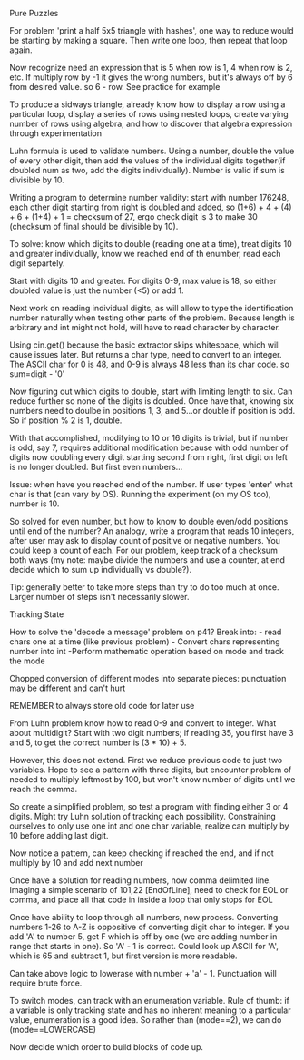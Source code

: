 Pure Puzzles

For problem 'print a half 5x5 triangle with hashes', one way to reduce would be starting by making a square. Then write one loop, then repeat that loop again.

Now recognize need an expression that is 5 when row is 1, 4 when row is 2, etc. If multiply row by -1 it gives the wrong numbers, but it's always off by 6 from desired value. so 6 - row. See practice for example

To produce a sidways triangle, already know how to display a row using a particular loop, display a series of rows using nested loops, create varying number of rows using algebra, and how to discover that algebra expression through experimentation

Luhn formula is used to validate numbers. Using a number, double the value of every other digit, then add the values of the individual digits together(if doubled num as two, add the digits individually). Number is valid if sum is divisible by 10.

Writing a program to determine number validity: start with number 176248, each other digit starting from right is doubled and added, so (1+6) + 4 + (4) + 6 + (1+4) + 1 = checksum of 27, ergo check digit is 3 to make 30 (checksum of final should be divisible by 10).

To solve: know which digits to double (reading one at a time), treat digits 10 and greater individually, know we reached end of th enumber, read each digit separtely.

Start with digits 10 and greater. For digits 0-9, max value is 18, so either doubled value is just the number (<5) or add 1.

Next work on reading individual digits, as will allow to type the identification number naturally when testing other parts of the problem. Because length is arbitrary and int might not hold, will have to read character by character.

Using cin.get() because the basic extractor skips whitespace, which will cause issues later. But returns a char type, need to convert to an integer. The ASCII char for 0 is 48, and 0-9 is always 48 less than its char code. so sum=digit - '0'

Now figuring out which digits to double, start with limiting length to six. Can reduce further so none of the digits is doubled. Once have that, knowing six numbers need to doulbe in positions 1, 3, and 5...or double if position is odd. So if position % 2 is 1, double.

With that accomplished, modifying to 10 or 16 digits is trivial, but if number is odd, say 7, requires additional modification because with odd number of digits now doubling every digit starting second from right, first digit on left is no longer doubled. But first even numbers...

Issue: when have you reached end of the number. If user types 'enter' what char is that (can vary by OS). Running the experiment (on my OS too), number is 10.

So solved for even number, but how to know to double even/odd positions until end of the number? An analogy, write a program that reads 10 integers, after user may ask to display count of positive or negative numbers. You could keep a count of each. For our problem, keep track of a checksum both ways (my note: maybe divide the numbers and use a counter, at end decide which to sum up individually vs double?).

Tip: generally better to take more steps than try to do too much at once. Larger number of steps isn't necessarily slower.

Tracking State

How to solve the 'decode a message' problem on p41? Break into: - read chars one at a time (like previous problem) - Convert chars representing number into int
-Perform mathematic operation based on mode and track the mode

Chopped conversion of different modes into separate pieces: punctuation may be different and can't hurt

REMEMBER to always store old code for later use

From Luhn problem know how to read 0-9 and convert to integer. What about multidigit? Start with two digit numbers; if reading 35, you first have 3 and 5, to get the correct number is (3 \* 10) + 5.

However, this does not extend. First we reduce previous code to just two variables. Hope to see a pattern with three digits, but encounter problem of needed to multiply leftmost by 100, but won't know number of digits until we reach the comma.

So create a simplified problem, so test a program with finding either 3 or 4 digits. Might try Luhn solution of tracking each possibility. Constraining ourselves to only use one int and one char variable, realize can multiply by 10 before adding last digit.

Now notice a pattern, can keep checking if reached the end, and if not multiply by 10 and add next number

Once have a solution for reading numbers, now comma delimited line. Imaging a simple scenario of 101,22 [EndOfLine], need to check for EOL or comma, and place all that code in inside a loop that only stops for EOL

Once have ability to loop through all numbers, now process. Converting numbers 1-26 to A-Z is oppositive of converting digit char to integer. If you add 'A' to number 5, get F which is off by one (we are adding number in range that starts in one). So 'A' - 1 is correct. Could look up ASCII for 'A', which is 65 and subtract 1, but first version is more readable.

Can take above logic to lowerase with number + 'a' - 1. Punctuation will require brute force.

To switch modes, can track with an enumeration variable. Rule of thumb: if a variable is only tracking state and has no inherent meaning to a particular value, enumeration is a good idea. So rather than (mode==2), we can do (mode==LOWERCASE)

Now decide which order to build blocks of code up.
